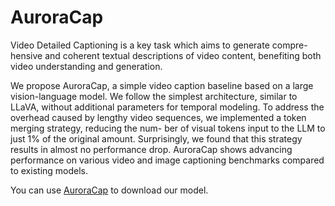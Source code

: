 # AuroraCap



Video Detailed Captioning is a key task which aims to generate compre-
hensive and coherent textual descriptions of video content, benefiting both
video understanding and generation. 

We propose AuroraCap, a simple video
caption baseline based on a large vision-language model. We follow the
simplest architecture, similar to LLaVA, without additional parameters
for temporal modeling. To address the overhead caused by lengthy video
sequences, we implemented a token merging strategy, reducing the num-
ber of visual tokens input to the LLM to just 1% of the original amount.
Surprisingly, we found that this strategy results in almost no performance
drop. AuroraCap shows advancing performance on various video and
image captioning benchmarks compared to existing models.

You can use
[AuroraCap](https://huggingface.co/Reself/AuroraCap-7B-VID)
to download our model.